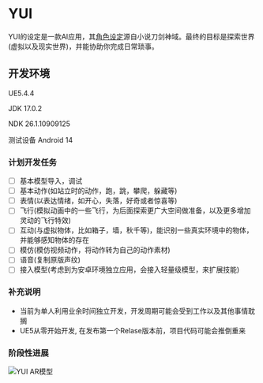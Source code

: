 # YUI
YUI的设定是一款AI应用，其[角色设定](https://mzh.moegirl.org.cn/%E7%BB%93%E8%A1%A3(%E5%88%80%E5%89%91%E7%A5%9E%E5%9F%9F))源自小说刀剑神域。最终的目标是探索世界(虚拟以及现实世界)，并能协助你完成日常琐事。

## 开发环境
UE5.4.4

JDK 17.0.2

NDK 26.1.10909125

测试设备 Android 14

### 计划开发任务
- [ ] 基本模型导入，调试
- [ ] 基本动作(如站立时的动作，跑，跳，攀爬，躲藏等)
- [ ] 表情(以表达情绪，如开心，失落，好奇或者惊喜等)
- [ ] 飞行(模拟动画中的一些飞行，为后面探索更广大空间做准备，以及更多增加灵动的飞行特效)
- [ ] 互动(与虚拟物体，比如箱子，墙，秋千等)，能识别一些真实环境中的物体，并能够感知物体的存在
- [ ] 模仿(模仿视频动作，将动作转为自己的动作素材)
- [ ] 语音(复制原版声纹)
- [ ] 接入模型(考虑到为安卓环境独立应用，会接入轻量级模型，来扩展技能)

### 补充说明
- 当前为单人利用业余时间独立开发，开发周期可能会受到工作以及其他事情耽搁
- UE5从零开始开发, 在发布第一个Relase版本前，项目代码可能会推倒重来

### 阶段性进展
![YUI AR模型](https://github.com/OneWayCat/YUI/blob/main/ScreenShot/YUI_Basic.jpg)
